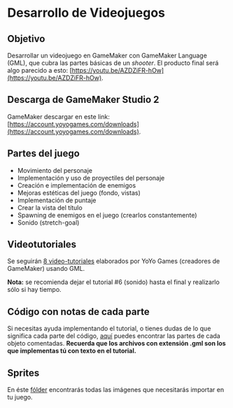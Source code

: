 # Desarrollo de Videojuegos

## Objetivo
Desarrollar un videojuego en GameMaker con GameMaker Language (GML), que cubra las partes básicas de un *shooter*.
El producto final será algo parecido a esto: [https://youtu.be/AZDZiFR-hOw](https://youtu.be/AZDZiFR-hOw).

## Descarga de GameMaker Studio 2
GameMaker descargar en este link: [https://account.yoyogames.com/downloads](https://account.yoyogames.com/downloads).

## Partes del juego
- Movimiento del personaje
- Implementación y uso de proyectiles del personaje
- Creación e implementación de enemigos
- Mejoras estéticas del juego (fondo, vistas)
- Implementación de puntaje
- Crear la vista del título
- Spawning de enemigos en el juego (crearlos constantemente)
- Sonido (stretch-goal)

## Videotutoriales
Se seguirán [8 video-tutoriales](https://www.youtube.com/watch?v=cEb4gzG8S24&list=PLhIbBGhnxj5IcGWhJQNF5hScmCCn4M3xg) elaborados por YoYo Games (creadores de GameMaker) usando GML.

**Nota:** se recomienda dejar el tutorial #6 (sonido) hasta el final y realizarlo sólo si hay tiempo.

## Código con notas de cada parte
Si necesitas ayuda implementando el tutorial, o tienes dudas de lo que significa cada parte del código, [aquí](https://github.com/katiearriagam/tech-course/tree/master/03-Videojuegos/objects) puedes encontrar las partes de cada objeto comentadas. **Recuerda que los archivos con extensión .gml son los que implementas tú con texto en el tutorial.**

## Sprites
En éste [fólder](https://github.com/katiearriagam/tech-course/tree/master/03-Videojuegos/images) encontrarás todas las imágenes que necesitarás importar en tu juego. 

